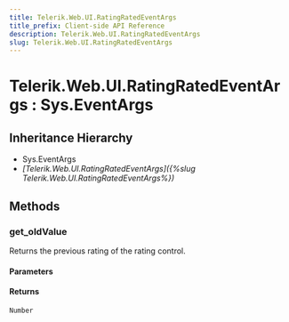 ```yaml
---
title: Telerik.Web.UI.RatingRatedEventArgs
title_prefix: Client-side API Reference
description: Telerik.Web.UI.RatingRatedEventArgs
slug: Telerik.Web.UI.RatingRatedEventArgs
---
```


# Telerik.Web.UI.RatingRatedEventArgs : Sys.EventArgs 

## Inheritance Hierarchy

* Sys.EventArgs
* *[Telerik.Web.UI.RatingRatedEventArgs]({%slug Telerik.Web.UI.RatingRatedEventArgs%})*


## Methods

###  get_oldValue

Returns the previous rating of the rating control.

#### Parameters

#### Returns

`Number` 


